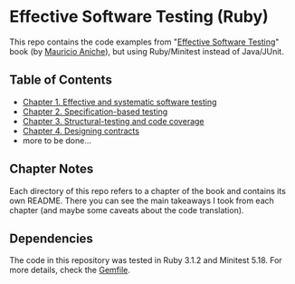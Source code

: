 # Effective Software Testing (Ruby)

This repo contains the code examples from "[Effective Software Testing](https://www.manning.com/books/effective-software-testing)"
book (by [Mauricio Aniche](https://github.com/mauricioaniche)), but using
Ruby/Minitest instead of Java/JUnit.

## Table of Contents

- [Chapter 1. Effective and systematic software testing](01-effective-and-systematic-software-testing/README.md)
- [Chapter 2. Specification-based testing](02-specification-based-testing/README.md)
- [Chapter 3. Structural-testing and code coverage](03-structural-testing-and-code-coverage/README.md)
- [Chapter 4. Designing contracts](04-designing-contracts/README.md)
- more to be done...

## Chapter Notes

Each directory of this repo refers to a chapter of the book and contains its
own README. There you can see the main takeaways I took from each chapter (and
maybe some caveats about the code translation).

## Dependencies

The code in this repository was tested in Ruby 3.1.2 and Minitest 5.18.
For more details, check the [Gemfile](./Gemfile).
